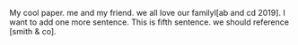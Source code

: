 My cool paper.
me and my friend.
we all love our familyl[ab and cd 2019].
I want to add one more sentence.
This is fifth sentence.
we should reference [smith & co].
